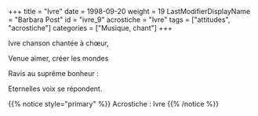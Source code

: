 +++
title = "Ivre"
date = 1998-09-20
weight = 19
LastModifierDisplayName = "Barbara Post"
id = "ivre_9"
acrostiche = "Ivre"
tags = ["attitudes", "acrostiche"]
categories = ["Musique, chant"]
+++

Ivre chanson chantée à chœur,

Venue aimer, créer les mondes

Ravis au suprême bonheur :

Eternelles voix se répondent.

{{% notice style="primary" %}}
Acrostiche : Ivre
{{% /notice %}}
